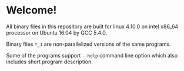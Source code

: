 # Welcome!

All binary files in this repository are built for linux 4.10.0 on intel x86_64 processor on Ubuntu 16.04 by GCC 5.4.0.

Binary files `*_1` are non-parallelized versions of the same programs.

Some of the programs support `--help` command line option which also includes short program description.
